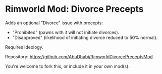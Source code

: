 # Rimworld Mod: Divorce Precepts

Adds an optional "Divorce" issue with precepts:
- "Prohibited" (pawns with it will not initiate divorces).
- "Disapproved" (likelihood of initiating divorce reduced to 50% normal).

Requires Ideology.

Repository: https://github.com/AbuDhabi/RimworldDivorcePreceptsMod

You're welcome to fork this, or include it in your own mod(s).
